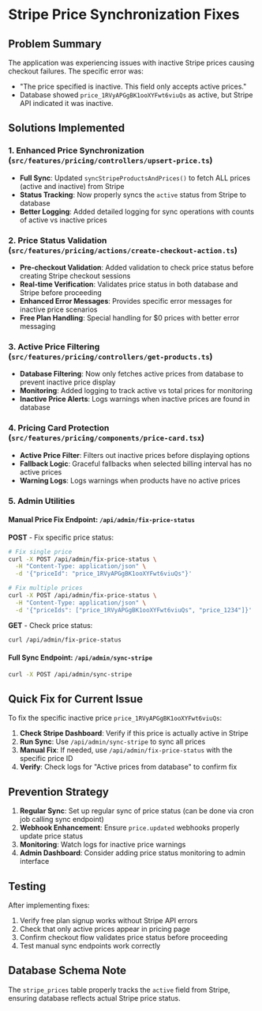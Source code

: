 # Stripe Price Synchronization Fixes

## Problem Summary
The application was experiencing issues with inactive Stripe prices causing checkout failures. The specific error was:
- "The price specified is inactive. This field only accepts active prices."
- Database showed `price_1RVyAPGgBK1ooXYFwt6viuQs` as active, but Stripe API indicated it was inactive.

## Solutions Implemented

### 1. Enhanced Price Synchronization (`src/features/pricing/controllers/upsert-price.ts`)
- **Full Sync**: Updated `syncStripeProductsAndPrices()` to fetch ALL prices (active and inactive) from Stripe
- **Status Tracking**: Now properly syncs the `active` status from Stripe to database
- **Better Logging**: Added detailed logging for sync operations with counts of active vs inactive prices

### 2. Price Status Validation (`src/features/pricing/actions/create-checkout-action.ts`)
- **Pre-checkout Validation**: Added validation to check price status before creating Stripe checkout sessions
- **Real-time Verification**: Validates price status in both database and Stripe before proceeding
- **Enhanced Error Messages**: Provides specific error messages for inactive price scenarios
- **Free Plan Handling**: Special handling for $0 prices with better error messaging

### 3. Active Price Filtering (`src/features/pricing/controllers/get-products.ts`)
- **Database Filtering**: Now only fetches active prices from database to prevent inactive price display
- **Monitoring**: Added logging to track active vs total prices for monitoring
- **Inactive Price Alerts**: Logs warnings when inactive prices are found in database

### 4. Pricing Card Protection (`src/features/pricing/components/price-card.tsx`)
- **Active Price Filter**: Filters out inactive prices before displaying options
- **Fallback Logic**: Graceful fallbacks when selected billing interval has no active prices
- **Warning Logs**: Logs warnings when products have no active prices

### 5. Admin Utilities

#### Manual Price Fix Endpoint: `/api/admin/fix-price-status`
**POST** - Fix specific price status:
```bash
# Fix single price
curl -X POST /api/admin/fix-price-status \
  -H "Content-Type: application/json" \
  -d '{"priceId": "price_1RVyAPGgBK1ooXYFwt6viuQs"}'

# Fix multiple prices
curl -X POST /api/admin/fix-price-status \
  -H "Content-Type: application/json" \
  -d '{"priceIds": ["price_1RVyAPGgBK1ooXYFwt6viuQs", "price_1234"]}'
```

**GET** - Check price status:
```bash
curl /api/admin/fix-price-status
```

#### Full Sync Endpoint: `/api/admin/sync-stripe`
```bash
curl -X POST /api/admin/sync-stripe
```

## Quick Fix for Current Issue

To fix the specific inactive price `price_1RVyAPGgBK1ooXYFwt6viuQs`:

1. **Check Stripe Dashboard**: Verify if this price is actually active in Stripe
2. **Run Sync**: Use `/api/admin/sync-stripe` to sync all prices
3. **Manual Fix**: If needed, use `/api/admin/fix-price-status` with the specific price ID
4. **Verify**: Check logs for "Active prices from database" to confirm fix

## Prevention Strategy

1. **Regular Sync**: Set up regular sync of price status (can be done via cron job calling sync endpoint)
2. **Webhook Enhancement**: Ensure `price.updated` webhooks properly update price status
3. **Monitoring**: Watch logs for inactive price warnings
4. **Admin Dashboard**: Consider adding price status monitoring to admin interface

## Testing

After implementing fixes:
1. Verify free plan signup works without Stripe API errors
2. Check that only active prices appear in pricing page
3. Confirm checkout flow validates price status before proceeding
4. Test manual sync endpoints work correctly

## Database Schema Note

The `stripe_prices` table properly tracks the `active` field from Stripe, ensuring database reflects actual Stripe price status.